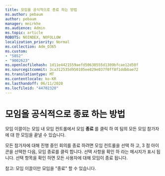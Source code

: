 ```yaml
---
title: 모임을 공식적으로 종료 하는 방법
ms.author: pebaum
author: pebaum
manager: mnirkhe
ms.audience: Admin
ms.topic: article
ROBOTS: NOINDEX, NOFOLLOW
localization_priority: Normal
ms.collection: Adm_O365
ms.custom:
- "5852"
- "9002623"
ms.openlocfilehash: 1d11e4421559aefd50638555d1309bfcae12d50f
ms.sourcegitcommit: 3ca312535d950105ee829e037f0ff8f1ddbbae72
ms.translationtype: MT
ms.contentlocale: ko-KR
ms.lasthandoff: 06/11/2020
ms.locfileid: "44702320"
---
```

# <a name="how-to-formally-end-a-meeting"></a>모임을 공식적으로 종료 하는 방법

모임 이끌이는 모임 내 모임 컨트롤에서 모임 **종료** 를 클릭 하 여 팀의 모든 모임 참가자에 대 한 모임을 끝낼 수 있습니다.  

모든 참가자에 대해 진행 중인 회의를 종료 하려면 모임 컨트롤을 선택 하 고, 3 점 아이콘을 선택한 다음, 모임 종료를 클릭 합니다. 선택 사항을 확인 하 라는 메시지가 표시 됩니다. 선택 항목을 확인 하면 모든 사용자에 대해 모임이 종료 됩니다.

참고: 모임 이끌이만 모임을 "종료" 할 수 있습니다.
